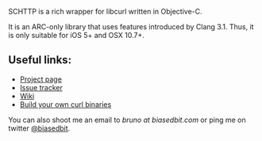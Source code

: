 SCHTTP is a rich wrapper for libcurl written in Objective-C.

It is an ARC-only library that uses features introduced by Clang 3.1. Thus, it is only suitable for iOS 5+ and OSX 10.7+.

## Useful links:

* [Project page](https://github.com/brunodecarvalho/SCHTTP)
* [Issue tracker](https://github.com/brunodecarvalho/SCHTTP/issues)
* [Wiki](https://github.com/brunodecarvalho/SCHTTP/wiki)
* [Build your own curl binaries](https://github.com/brunodecarvalho/curl-ios-build-scripts)

You can also shoot me an email to *bruno at biasedbit.com* or ping me on twitter [@biasedbit](http://twitter.com/biasedbit).
